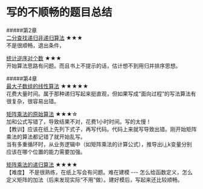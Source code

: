 写的不顺畅的题目总结
=
#####第2章  
[二分查找递归非递归算法](https://github.com/zhuxiuwei/CLRS/blob/master/src/chap02/prac235_BinarySearch.java) ★★★  
不是很顺畅，退出条件，  

[统计逆序对个数](https://github.com/zhuxiuwei/CLRS/blob/master/src/chap02/Thinks24_Inversion_NiXuDui.java) ★★★  
开始算法思路有问题。而且书上不提示的话，估计想不到用归并排序思想。  

#####第4章  
[最大子数组的线性算法](https://github.com/zhuxiuwei/CLRS/blob/master/src/chap04/MaxSubArray_Lineary.java) ★★★★★  
 花费大量时间。属于那种递归写起来挺直观，但如果写成“面向过程”的写法算法有很复杂，很容易出错。  
 
 [矩阵乘法的原始算法](https://github.com/zhuxiuwei/CLRS/blob/master/src/chap04/MatrixMultipleOriginal.java) ★★★☆  
  加和公式写错了，导致结果不对，花费1小时时间。写的太慢！  
  【教训】应该在纸上先列下式子，再写代码。代码上来就写导致出错。刚开始矩阵乘法的算法都记错了就开始乱写。  
当有多重循环时，从业务逻辑中（如矩阵乘法的计算公式），推导出i,j,k变量分别应该在哪个位置的能力需要加强。  

[矩阵乘法的递归算法](https://github.com/zhuxiuwei/CLRS/blob/master/src/chap04/MatrixMultipleRecursive.java) ★★★★  
【难度】 不是很熟练，在纸上写会有问题。难在建模 --- 怎么给函数定义，怎么定义矩阵的加法（后来发现实际“不用”做）。建好模后，写起来还比较顺畅。  
